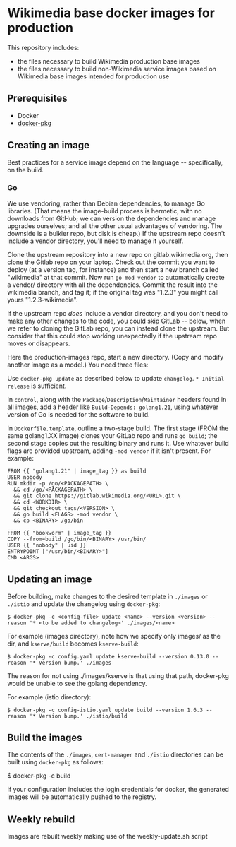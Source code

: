 Wikimedia base docker images for production
===========================================

This repository includes:
 * the files necessary to build Wikimedia production base images
 * the files necessary to build non-Wikimedia service images
   based on Wikimedia base images intended for production use

Prerequisites
-------------
 * Docker
 * [docker-pkg](https://gerrit.wikimedia.org/r/admin/projects/operations/docker-images/docker-pkg)

Creating an image
-----------------
Best practices for a service image depend on the language -- specifically, on the build.

### Go

We use vendoring, rather than Debian dependencies, to manage Go libraries. (That means the
image-build process is hermetic, with no downloads from GitHub; we can version the dependencies and
manage upgrades ourselves; and all the other usual advantages of vendoring. The downside is a
bulkier repo, but disk is cheap.) If the upstream repo doesn't include a vendor directory, you'll
need to manage it yourself.

Clone the upstream repository into a new repo on gitlab.wikimedia.org, then clone the Gitlab repo on
your laptop. Check out the commit you want to deploy (at a version tag, for instance) and then start
a new branch called "wikimedia" at that commit. Now run `go mod vendor` to automatically create a
vendor/ directory with all the dependencies. Commit the result into the wikimedia branch, and tag
it; if the original tag was "1.2.3" you might call yours "1.2.3-wikimedia".

If the upstream repo *does* include a vendor directory, and you don't need to make any other changes
to the code, you could skip GitLab -- below, when we refer to cloning the GitLab repo, you can
instead clone the upstream. But consider that this could stop working unexpectedly if the upstream
repo moves or disappears.

Here the production-images repo, start a new directory. (Copy and modify another image as a model.)
You need three files:

Use `docker-pkg update` as described below to update `changelog`. `* Initial release` is sufficient.

In `control`, along with the `Package`/`Description`/`Maintainer` headers found in all images, add a
header like `Build-Depends: golang1.21`, using whatever version of Go is needed for the software to
build.

In `Dockerfile.template`, outline a two-stage build. The first stage (FROM the same golang1.XX
image) clones your GitLab repo and runs `go build`; the second stage copies out the resulting
binary and runs it. Use whatever build flags are provided upstream, adding `-mod vendor` if it isn't
present. For example:

    FROM {{ "golang1.21" | image_tag }} as build
    USER nobody
    RUN mkdir -p /go/<PACKAGEPATH> \
      && cd /go/<PACKAGEPATH> \
      && git clone https://gitlab.wikimedia.org/<URL>.git \
      && cd <WORKDIR> \
      && git checkout tags/<VERSION> \
      && go build <FLAGS> -mod vendor \
      && cp <BINARY> /go/bin

    FROM {{ "bookworm" | image_tag }}
    COPY --from=build /go/bin/<BINARY> /usr/bin/
    USER {{ "nobody" | uid }}
    ENTRYPOINT ["/usr/bin/<BINARY>"]
    CMD <ARGS>

Updating an image
-----------------

Before building, make changes to the desired template in `./images` or `./istio` and update
the changelog using `docker-pkg`:

    $ docker-pkg -c <config-file> update <name> --version <version> --reason '* <to be added to changelog>' ./images/<name>

For example (images directory), note how we specify only images/ as the dir, and `kserve/build` becomes `kserve-build`:

    $ docker-pkg -c config.yaml update kserve-build --version 0.13.0 --reason '* Version bump.' ./images

The reason for not using ./images/kserve is that using that path, docker-pkg would be unable to see the golang dependency.

For example (istio directory):

    $ docker-pkg -c config-istio.yaml update build --version 1.6.3 --reason '* Version bump.' ./istio/build

Build the images
----------------

The contents of the `./images`, `cert-manager` and `./istio` directories can be built using `docker-pkg` as follows:

   $ docker-pkg -c <config-file> build <directory>

If your configuration includes the login credentials for docker, the generated
images will be automatically pushed to the registry.

Weekly rebuild
--------------

Images are rebuilt weekly making use of the weekly-update.sh script
